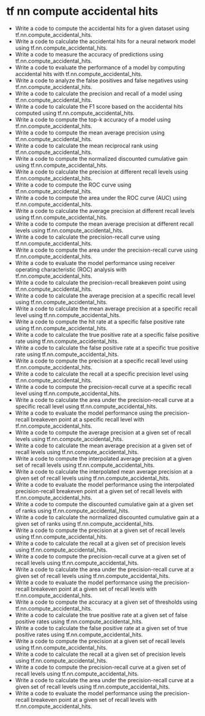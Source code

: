 # tf nn compute accidental hits

- Write a code to compute the accidental hits for a given dataset using tf.nn.compute_accidental_hits.
- Write a code to calculate the accidental hits for a neural network model using tf.nn.compute_accidental_hits.
- Write a code to measure the accuracy of predictions using tf.nn.compute_accidental_hits.
- Write a code to evaluate the performance of a model by computing accidental hits with tf.nn.compute_accidental_hits.
- Write a code to analyze the false positives and false negatives using tf.nn.compute_accidental_hits.
- Write a code to calculate the precision and recall of a model using tf.nn.compute_accidental_hits.
- Write a code to calculate the F1 score based on the accidental hits computed using tf.nn.compute_accidental_hits.
- Write a code to compute the top-k accuracy of a model using tf.nn.compute_accidental_hits.
- Write a code to compute the mean average precision using tf.nn.compute_accidental_hits.
- Write a code to calculate the mean reciprocal rank using tf.nn.compute_accidental_hits.
- Write a code to compute the normalized discounted cumulative gain using tf.nn.compute_accidental_hits.
- Write a code to calculate the precision at different recall levels using tf.nn.compute_accidental_hits.
- Write a code to compute the ROC curve using tf.nn.compute_accidental_hits.
- Write a code to compute the area under the ROC curve (AUC) using tf.nn.compute_accidental_hits.
- Write a code to calculate the average precision at different recall levels using tf.nn.compute_accidental_hits.
- Write a code to compute the mean average precision at different recall levels using tf.nn.compute_accidental_hits.
- Write a code to calculate the precision-recall curve using tf.nn.compute_accidental_hits.
- Write a code to compute the area under the precision-recall curve using tf.nn.compute_accidental_hits.
- Write a code to evaluate the model performance using receiver operating characteristic (ROC) analysis with tf.nn.compute_accidental_hits.
- Write a code to calculate the precision-recall breakeven point using tf.nn.compute_accidental_hits.
- Write a code to calculate the average precision at a specific recall level using tf.nn.compute_accidental_hits.
- Write a code to calculate the mean average precision at a specific recall level using tf.nn.compute_accidental_hits.
- Write a code to compute the hit rate at a specific false positive rate using tf.nn.compute_accidental_hits.
- Write a code to calculate the true positive rate at a specific false positive rate using tf.nn.compute_accidental_hits.
- Write a code to calculate the false positive rate at a specific true positive rate using tf.nn.compute_accidental_hits.
- Write a code to compute the precision at a specific recall level using tf.nn.compute_accidental_hits.
- Write a code to calculate the recall at a specific precision level using tf.nn.compute_accidental_hits.
- Write a code to compute the precision-recall curve at a specific recall level using tf.nn.compute_accidental_hits.
- Write a code to calculate the area under the precision-recall curve at a specific recall level using tf.nn.compute_accidental_hits.
- Write a code to evaluate the model performance using the precision-recall breakeven point at a specific recall level with tf.nn.compute_accidental_hits.
- Write a code to compute the average precision at a given set of recall levels using tf.nn.compute_accidental_hits.
- Write a code to calculate the mean average precision at a given set of recall levels using tf.nn.compute_accidental_hits.
- Write a code to compute the interpolated average precision at a given set of recall levels using tf.nn.compute_accidental_hits.
- Write a code to calculate the interpolated mean average precision at a given set of recall levels using tf.nn.compute_accidental_hits.
- Write a code to evaluate the model performance using the interpolated precision-recall breakeven point at a given set of recall levels with tf.nn.compute_accidental_hits.
- Write a code to compute the discounted cumulative gain at a given set of ranks using tf.nn.compute_accidental_hits.
- Write a code to calculate the normalized discounted cumulative gain at a given set of ranks using tf.nn.compute_accidental_hits.
- Write a code to compute the precision at a given set of recall levels using tf.nn.compute_accidental_hits.
- Write a code to calculate the recall at a given set of precision levels using tf.nn.compute_accidental_hits.
- Write a code to compute the precision-recall curve at a given set of recall levels using tf.nn.compute_accidental_hits.
- Write a code to calculate the area under the precision-recall curve at a given set of recall levels using tf.nn.compute_accidental_hits.
- Write a code to evaluate the model performance using the precision-recall breakeven point at a given set of recall levels with tf.nn.compute_accidental_hits.
- Write a code to compute the accuracy at a given set of thresholds using tf.nn.compute_accidental_hits.
- Write a code to calculate the true positive rate at a given set of false positive rates using tf.nn.compute_accidental_hits.
- Write a code to calculate the false positive rate at a given set of true positive rates using tf.nn.compute_accidental_hits.
- Write a code to compute the precision at a given set of recall levels using tf.nn.compute_accidental_hits.
- Write a code to calculate the recall at a given set of precision levels using tf.nn.compute_accidental_hits.
- Write a code to compute the precision-recall curve at a given set of recall levels using tf.nn.compute_accidental_hits.
- Write a code to calculate the area under the precision-recall curve at a given set of recall levels using tf.nn.compute_accidental_hits.
- Write a code to evaluate the model performance using the precision-recall breakeven point at a given set of recall levels with tf.nn.compute_accidental_hits.